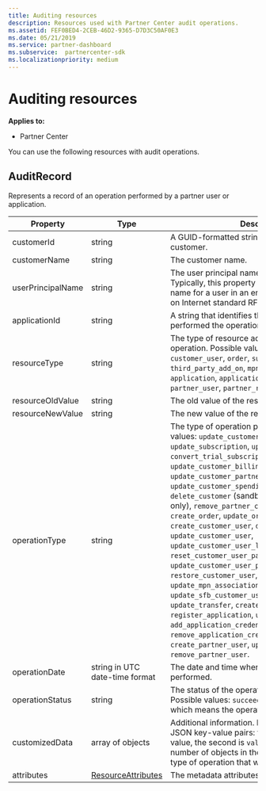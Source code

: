 ```yaml
---
title: Auditing resources
description: Resources used with Partner Center audit operations.
ms.assetid: FEF0BED4-2CEB-46D2-9365-D7D3C50AF0E3
ms.date: 05/21/2019
ms.service: partner-dashboard
ms.subservice:  partnercenter-sdk
ms.localizationpriority: medium
---
```


# Auditing resources

**Applies to:**

- Partner Center

You can use the following resources with audit operations.

## AuditRecord

Represents a record of an operation performed by a partner user or application.

| Property | Type | Description |
| --- | --- | ---|
| customerId | string | A GUID-formatted string that identifies the customer. |
| customerName | string | The customer name. |
| userPrincipalName | string | The user principal name or user identifier. Typically, this property is an Internet-style login name for a user in an email address format based on Internet standard RFC 822. |
| applicationId | string | A string that identifies the application that performed the operation. |
| resourceType | string | The type of resource acted upon by the operation. Possible values: `customer`, `customer_user`, `order`, `subscription`, `license`, `third_party_add_on`, `mpn_association`, `transfer`, `application`, `application_credential`, `partner_user`, `partner_relationship`. |
| resourceOldValue | string | The old value of the resource. |
| resourceNewValue | string | The new value of the resource. |
| operationType | string | The type of operation performed. Possible values: `update_customer_qualification`, `update_subscription`, `upgrade_subscription`, `convert_trial_subscription`, `add_customer`, `update_customer_billing_profile`, `update_customer_partner_contract_company_name`, `update_customer_spending_budget`, `delete_customer` (sandbox integration accounts only), `remove_partner_customer_relationship`, `create_order`, `update_order`, `create_customer_user`, `delete_customer_user`, `update_customer_user`, `update_customer_user_licenses`, `reset_customer_user_password`, `update_customer_user_principal_name`, `restore_customer_user`, `create_mpn_association`, `update_mpn_association`, `update_sfb_customer_user_licenses`, `update_transfer`, `create_partner_relationship`, `register_application`, `unregister_application`, `add_application_credential`, `remove_application_credential`, `create_partner_user`, `update_partner_user`, `remove_partner_user`. |
| operationDate | string in UTC date-time format | The date and time when the operation was performed. |
| operationStatus | string | The status of the operation being audited. Possible values: `succeeded`, `failed`, or `progress`, which means the operation is still in progress. |
| customizedData  | array of objects | Additional information. Each object contains two JSON key-value pairs: the first is `key` and a string value, the second is `value` and a string value. The number of objects in the array depends on the type of operation that was performed. |
| attributes | [ResourceAttributes](utility-resources.md#resourceattributes) | The metadata attributes. |
